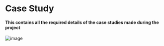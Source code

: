 # Case Study

#### This contains all the required details of the case studies made during the project

![image](https://user-images.githubusercontent.com/46928815/154835682-ab03a74b-fb73-40a4-87e8-c5ed9a985ba0.png)
